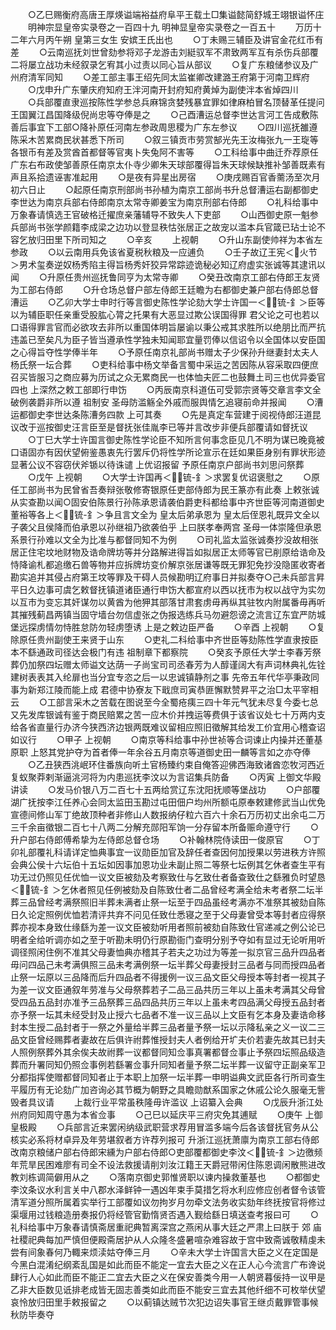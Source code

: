 <!-- { "loadSidebar": true } -->
　　○乙巳赐衡府高唐王厚煐谥端裕益府阜平王载土□集谥懿简舒城王翊银谥怀庄
　　明神宗显皇帝实录卷之一百四十九
明神显皇帝实录卷之一百五十
　　万历十二年六月丙午朔  皇第三女生  安嫔王氏出也
　　○丁未赐三辅臣及讲官金花红币有差
　　○云南巡抚刘世曾劾参将邓子龙游击刘綎驭军不肃致两军互有杀伤兵部覆二将屡立战功未经叙录乞宥其小过责以同心旨从部议
　　○复广东粮储参议及广州府清军同知
　　○差工部主事王绍先同太监崔卿改建潞王府第于河南卫辉府
　　○戊申升广东肇庆府知府王泮河南开封府知府黄焯为副使泮本省焯四川
　　○兵部覆直隶巡按陈性学参总兵麻锦贪婪残暴宜罪如律麻柏冒名顶替革任提问王国翼江昌国降级倪尚忠等夺俸是之
　　○己酉漕运总督李世达言河工告成敷陈善后事宜下工部○降补原任河南左参政周思稷为广东左参议
　　○四川巡抚雒遵陈采木苦累商民状甚悉下所司
　　○叙三镇贡市劳赏郜光先王汝梅张九一王琁等各银币有差及赏酋首都督等官夷卜失兔阿不害等
　　○工科给事中曲迁乔荐原任广东右布政使邹善原任南京太仆寺少卿朱天球部覆得旨朱天球候缺推补邹善既素有声且系拾遗诬害准起用
　　○是夜有异星出房宿
　　○庚戌赐百官香薷汤至次月初六日止
　　○起原任南京刑部尚书孙植为南京工部尚书升总督漕运右副都御史李世达为南京兵部右侍郎南京太常寺卿姜宝为南京刑部右侍郎
　　○礼科给事中万象春请慎选王官破格迁擢庶亲藩辅导不致失人下吏部
　　○山西御史原一魁参兵部尚书张学颜籍李成梁之边功以登显秩怙张居正之故宠以滥本兵官箴已玷士论不容乞放归田里下所司知之
　　○辛亥
　　上视朝
　　○升山东副使帅祥为本省左参政
　　○以云南用兵免该省夏税秋粮及一应逋负
　　○壬子故辽王宪＜火节＞男术玺奏逆奴杨秀陷主得旨杨秀奸狡异常踪迹诡秘必知辽府虚实张诚等其逮讯以闻
　　○升原任贵州巡抚鲁同亨为太常寺卿
　　○癸丑改南京工部右侍郎王友贤为工部右侍郎
　　○升仓场总督户部左侍郎王廷瞻为右都御史兼户部右侍郎总督漕运
　　○乙卯大学士申时行等言御史陈性学论劾大学士许国一＜锍-釒＞臣等以为辅臣职任亲重受股肱心膂之托果有大恶显过欺公误国得罪  君父论之可也若以口语得罪言官而必欲攻去非所以重国体明旨屡谕以秉公戒其求胜所以绝朋比而严抗违盖已至矣凡为臣子皆当遵承性学独未知闻耶宜量罚俸以信诏令以全国体以安臣国之心得旨夺性学俸半年
　　○予原任南京礼部尚书赠太子少保孙升继妻封太夫人杨氏祭一坛合葬
　　○吏科给事中杨文举备言蜀中采运之苦因陈从容采取四便庶召买皆服习之商应募为历试之众无累商民一也体恤夫匠二也鼓舞土司三也优异委官四也  上深然之敕工部即行申饬
　　○丙辰南京科道伍可受郭宗贤等交章言李文全破例袭爵非所以遵  祖制安  圣母防滥觞全外戚而服舆情乞追寝前命并报闻
　　○漕运都御史李世达条陈漕务四款  上可其奏
　　○先是真定车营建于阅视侍郎汪道昆议改于巡按御史汪言臣至是督抚张佳胤李已等并言改步非便兵部覆请如督抚议
　　○丁巳大学士许国言御史陈性学论臣不知所言何事念臣见几不明为谋已晚竟被口语固亦有因伏望俯鉴愚衷先行罢斥仍将性学所论宣示在廷如果臣身别有罪状形迹显著公议不容窃伏斧锧以待诛谴  上优诏报留  予原任南京户部尚书刘思问祭葬
　　○戊午  上视朝
　　○大学士许国再＜锍-釒＞求罢复优诏褒慰之
　　○原任工部尚书为民曾省吾奏辩张敬修寄银原任吏部侍郎为民王篆亦有此奏  上敕张诚从实查勘以闻○固安伯陈景行孙陈承恩请袭伯爵吏科都给事中齐世臣等河南道御史董裕等各上＜锍-釒＞争且言文全为  皇太后弟承恩为  皇太后侄恩礼既异文全以子袭父且侯降而伯承恩以孙继祖乃欲袭伯乎  上曰朕孝奉两宫  圣母一体崇隆但承恩系景行孙难以文全为比准与都督同知不为例
　　○司礼监太监张诚奏抄没故相张居正住宅坟地财物及诰命牌坊等并分路解进得旨如拟居正太师等官已削原给诰命及恃降谕札都追缴石兽等物并应拆牌坊变价解京张居谦等既无罪犯免抄没隐匿收寄者勘实追并其侵占府第王坟等罪及干碍人员候勘明辽府事日并拟奏夺○己未兵部言昇平日久边事可虞乞敕督抚镇道诸臣通行申饬大都宣府以西以抚市为权以战守为实勿以互市为变忘其奸谋勿以黄酋为他狎其部落甘肃套虏毋再纵其驻牧内附属番毋再听其摧残蓟昌两镇当固守墙台勿信虚张之伪报选练兵马勿避怨谤之流言辽东宜严防城堡远探虏情勿恃胜怠防勿轻虏堕诱  上是之敕边臣严备
　　○辛酉  上视朝
　　○复除原任贵州副使王来贤于山东
　　○吏礼二科给事中齐世臣等劾陈性学直隶按臣本不繇通政司径达会极门有违  祖制章下都察院
　　○癸亥予原任大学士李春芳祭葬仍加祭四坛赠太师谥文达荫一子尚宝司司丞春芳为人醇谨阔大有声词林典礼佐铨建树表表其入纶扉也当分宜专恣之后一以忠诚镇静剂之事  先帝五年代华亭秉政同事为新郑江陵而能上成  君德中协寮友下戢庶司寅恭匪懈默赞昇平之治□太平宰相云
　　○工部言采木之苦载在图说至今全蜀疮痍三四十年元气犹未尽复今委七总又先发库银诚有鉴于商民赔累之苦一应木价并拽运等费俱于该省议处七十万两内支给各省直量行办济今狭西济边银两既难议留相应照旧徵解其给发工价宜用心稽查诏如议行
　　○甲子  上视朝
　　○南京等科给事中孙世祯等合词谏止内操并还董基原职  上怒其党护夺为首者俸一年余谷五月南京等道御史田一麟等言如之亦夺俸
　　○乙丑狭西洮岷环住番族向听土官杨臻约束自俺答迎佛西海致诸酋恋牧河西近复蚁聚莽剌渐逼洮河将为内患巡抚李汶以为言诏集兵防备
　　○丙寅  上御文华殿讲读
　　○发马价银八万二百七十五两给赏辽东沈阳抚顺等堡战功
　　○户部覆湖广抚按李江任养心会同太监田玉勘过屯田佃户均州所额屯原奉敕建修武当山优免宣德间修山军丁绝故顶种者非修山人数报纳仔粒六百六十余石万历初丈出余屯二万三千余亩徵银二百七十八两二分解充郧阳军饷一分存留本所备赈命遵守行
　　○升户部右侍郎傅希挚为左侍郎总督仓场
　　○补翰林院侍读田一俊原官
　　○丁卯礼部覆礼科请详定恤典事宜一议勋臣加官及辞任者查因何加授果以劳进秩方许照会典公侯十六坛伯十五坛如因事加恩功业未副止照二等祭七坛例其乞休者查生平有功无过仍照见任优恤一议文臣被劾及考察致仕与乞致仕者备查致仕之繇雅负时望恳＜锍-釒＞乞休者照见任例被劾及自陈致仕者二品曾经考满全给未考者祭二坛半葬三品曾经考满祭照旧半葬未满者止祭一坛至于四品虽经考满亦不准祭其被劾自陈日久论定照例优恤若清评共弃不问见任致仕悉寝之至于父母妻曾受本等封者应得祭葬亦视本身致仕缘繇为差一议文臣被劾听用者照前被劾自陈致仕官递减之例公论已明者全给听调亦如之至于听勘未明仍行原勘衙门查明分别予夺如有显过无论听用听调径照闲住例不准其父母妻恤典亦稽其子若夫之功过为等差一拟京官三品升四品者毋问四品己未考满俱照三品未考满例祭一坛半葬父母妻授封三品者与同而授四品者止祭一坛原以三品降而后升四品者不得援例一议三品文臣父母授本等封者一视其子为差一议文臣通叙年劳准与父母祭葬若子二品三品共历三年以上虽未考满其父母曾受四品五品封亦准予三品祭葬三品四品共历三年以上虽未考四品满父母授五品封者亦予祭一坛其未经受封及止授六七品者不准一议三品以上文臣有乞本身及妻诰命移封本生授二品封者于一祭之外量给半葬三品者量予祭一坛以示降私亲之义一议二三品文臣曾经赐葬者妻故在后俱许祔葬惟授封夫人者例给开圹夫价若妻先故其已封夫人照例祭葬外其余俟夫故祔葬一议都督同知佥事真署都督佥事止予祭四坛照品级造葬而升署同知仍照佥事例若繇署佥事升同知者量予祭二坛半葬一议留守正副亲军卫分都指挥使赠都督同知者止于本职上加祭一坛半葬一申明谥典文武臣各行所司查生平履历有无论劾广加咨询必其节概为朝野之具瞻勋猷系国家之休戚公论久服毫无訾毁者具议请
　　上裁行业平常虽秩隆毋许滥议  上诏纂入会典
　　○戊辰升浙江处州府同知周守愚为本省佥事
　　○己巳以延庆平三府灾免其逋赋
　　○庚午  上御皇极殿
　　○兵部言近来罢闲纳级武职营求荐用冒滥多端今后各该督抚官务从公核实必系将材卓异及年劳堪叙者方许荐列报可  升浙江巡抚萧廪为南京工部右侍郎改南京粮储户部右侍郎宋纁为户部右侍郎○吏部覆都御史李汶＜锍-釒＞边徼频年荒旱民困难廖有司全不设法救援请削刘汝江籍王天爵冠带闲住陈恩调闲散熊进改教刘栋调简僻用从之
　　○落南京御史郭惟贤职以谏内操救董基也
　　○都御史李汶条议水利言关中八郡水泽鲜钟一遇凶年束手莫措乞将水利应修应创者督令该管清军道分照所属着实举行工部覆如议勿拘岁月勿牵文法务收实劾年终抚按官将修过渠堰用过钱粮造册奏报仍将经管官勤惰贤否遇入觐给繇日填送查考报曰可
　　○礼科给事中万象春请慎斋居重祀典暂离深宫之燕闲从事大廷之严肃上曰朕于  郊  庙  社稷祀典每加严慎但便殿斋居护从人众隆冬盛暑喧杂难容故于宫中致斋诚敬精虔未尝有间象春何乃輙来烦渎姑夺俸三月
　　○辛未大学士许国言大臣之义在定国是今黑白混淆纪纲紊乱国是如此而臣不能定一宜去大臣之义在正人心今流言广布谗说肆行人心如此而臣不能正二宜去大臣之义在保安善类今用一人朝贤暮佞持一议甲是乙非大臣数见诋排老成皆无固志善类如此而臣不能安三宜去其他纤细不可枚举伏望哀怜放归田里手敕报留之
　　○以蓟镇达贼节次犯边诏失事官王继贞戴罪管事候秋防毕奏夺
